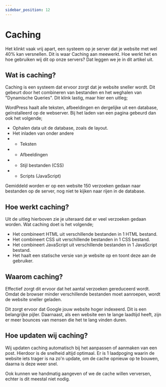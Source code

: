 ```yaml
---
sidebar_position: 12
---
```


# Caching

Het klinkt vaak vrij apart, een systeem op je server dat je website met wel 40% kan versnellen. Dit is waar Caching aan meewerkt. Hoe werkt het en hoe gebruiken wij dit op onze servers? Dat leggen we je in dit artikel uit.

## Wat is caching?

Caching is een systeem dat ervoor zorgt dat je website sneller wordt. Dit gebeurt door het combineren van bestanden en het weghalen van "Dynamische Queries". Dit klink lastig, maar hier een uitleg;

WordPress haalt alle teksten, afbeeldingen en dergelijke uit een database, geïnstalleerd op de webserver. Bij het laden van een pagina gebeurd dan ook het volgende;

- Ophalen data uit de database, zoals de layout.
- Het inladen van onder andere
- - Teksten
- - Afbeeldingen
- - Stijl bestanden (CSS)
- - Scripts (JavaScript)

Gemiddeld worden er op een website 150 verzoeken gedaan naar bestanden op de server, nog niet te kijken naar rijen in de database.

## Hoe werkt caching?

Uit de uitleg hierboven zie je uiteraard dat er veel verzoeken gedaan worden. Wat caching doet is het volgende;

- Het combineert HTML uit verschillende bestanden in 1 HTML bestand.
- Het combineert CSS uit verschillende bestanden in 1 CSS bestand.
- Het combineert JavaScript uit verschillende bestanden in 1 JavaScript bestand.
- Het haalt een statische versie van je website op en toont deze aan de gebruiker.

## Waarom caching?

Effectief zorgt dit ervoor dat het aantal verzoeken gereduceerd wordt. Omdat de browser minder verschillende bestanden moet aanroepen, wordt de website sneller geladen.

Dit zorgt ervoor dat Google jouw website hoger indexeerd. Dit is een belangrijke pijler. Daarnaast, als een website een te lange laadtijd heeft, zijn er meer bounces van mensen die het te lang vinden duren.

## Hoe updaten wij caching?

Wij updaten caching automatisch bij het aanpassen of aanmaken van een post. Hierdoor is de snelheid altijd optimaal. Er is 1 laadpoging waarin de website iets trager is na zo'n update, om de cache opnieuw op te bouwen, daarna is deze weer snel.

Ook kunnen we handmatig aangeven of we de cache willen verversen, echter is dit meestal niet nodig.